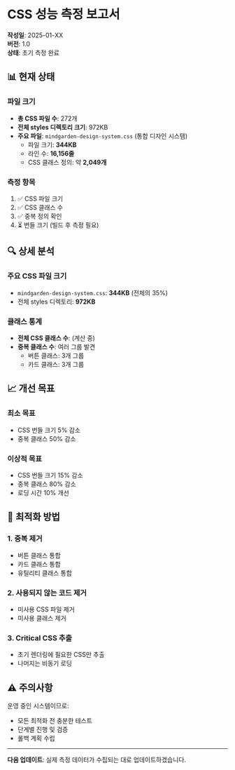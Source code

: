 # CSS 성능 측정 보고서

**작성일**: 2025-01-XX  
**버전**: 1.0  
**상태**: 초기 측정 완료

## 📊 현재 상태

### 파일 크기
- **총 CSS 파일 수**: 272개
- **전체 styles 디렉토리 크기**: 972KB
- **주요 파일**: `mindgarden-design-system.css` (통합 디자인 시스템)
  - 파일 크기: **344KB**
  - 라인 수: **16,156줄**
  - CSS 클래스 정의: 약 **2,049개**

### 측정 항목
1. ✅ CSS 파일 크기
2. ✅ CSS 클래스 수
3. ✅ 중복 정의 확인
4. ⏳ 번들 크기 (빌드 후 측정 필요)

## 🔍 상세 분석

### 주요 CSS 파일 크기
- `mindgarden-design-system.css`: **344KB** (전체의 35%)
- 전체 styles 디렉토리: **972KB**

### 클래스 통계
- **전체 CSS 클래스 수**: (계산 중)
- **중복 클래스 수**: 여러 그룹 발견
  - 버튼 클래스: 3개 그룹
  - 카드 클래스: 3개 그룹

## 📈 개선 목표

### 최소 목표
- CSS 번들 크기 5% 감소
- 중복 클래스 50% 감소

### 이상적 목표
- CSS 번들 크기 15% 감소
- 중복 클래스 80% 감소
- 로딩 시간 10% 개선

## 🔧 최적화 방법

### 1. 중복 제거
- 버튼 클래스 통합
- 카드 클래스 통합
- 유틸리티 클래스 통합

### 2. 사용되지 않는 코드 제거
- 미사용 CSS 파일 제거
- 미사용 클래스 제거

### 3. Critical CSS 추출
- 초기 렌더링에 필요한 CSS만 추출
- 나머지는 비동기 로딩

## ⚠️ 주의사항

운영 중인 시스템이므로:
- 모든 최적화 전 충분한 테스트
- 단계별 진행 및 검증
- 롤백 계획 수립

---

**다음 업데이트**: 실제 측정 데이터가 수집되는 대로 업데이트하겠습니다.

